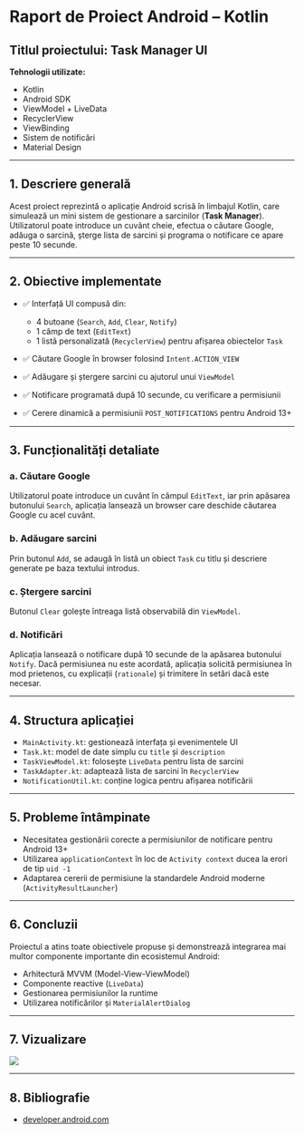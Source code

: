 # Raport de Proiect Android – Kotlin

## Titlul proiectului: Task Manager UI

**Tehnologii utilizate:**  
- Kotlin  
- Android SDK  
- ViewModel + LiveData  
- RecyclerView  
- ViewBinding  
- Sistem de notificări  
- Material Design

---

## 1. Descriere generală

Acest proiect reprezintă o aplicație Android scrisă în limbajul Kotlin, care simulează un mini sistem de gestionare a sarcinilor (**Task Manager**). Utilizatorul poate introduce un cuvânt cheie, efectua o căutare Google, adăuga o sarcină, șterge lista de sarcini și programa o notificare ce apare peste 10 secunde.

---

## 2. Obiective implementate

- ✅ Interfață UI compusă din:
  - 4 butoane (`Search`, `Add`, `Clear`, `Notify`)
  - 1 câmp de text (`EditText`)
  - 1 listă personalizată (`RecyclerView`) pentru afișarea obiectelor `Task`

- ✅ Căutare Google în browser folosind `Intent.ACTION_VIEW`
- ✅ Adăugare și ștergere sarcini cu ajutorul unui `ViewModel`
- ✅ Notificare programată după 10 secunde, cu verificare a permisiunii
- ✅ Cerere dinamică a permisiunii `POST_NOTIFICATIONS` pentru Android 13+

---

## 3. Funcționalități detaliate

### a. Căutare Google
Utilizatorul poate introduce un cuvânt în câmpul `EditText`, iar prin apăsarea butonului `Search`, aplicația lansează un browser care deschide căutarea Google cu acel cuvânt.

### b. Adăugare sarcini
Prin butonul `Add`, se adaugă în listă un obiect `Task` cu titlu și descriere generate pe baza textului introdus.

### c. Ștergere sarcini
Butonul `Clear` golește întreaga listă observabilă din `ViewModel`.

### d. Notificări
Aplicația lansează o notificare după 10 secunde de la apăsarea butonului `Notify`. Dacă permisiunea nu este acordată, aplicația solicită permisiunea în mod prietenos, cu explicații (`rationale`) și trimitere în setări dacă este necesar.

---

## 4. Structura aplicației

- `MainActivity.kt`: gestionează interfața și evenimentele UI
- `Task.kt`: model de date simplu cu `title` și `description`
- `TaskViewModel.kt`: folosește `LiveData` pentru lista de sarcini
- `TaskAdapter.kt`: adaptează lista de sarcini în `RecyclerView`
- `NotificationUtil.kt`: conține logica pentru afișarea notificării

---

## 5. Probleme întâmpinate

- Necesitatea gestionării corecte a permisiunilor de notificare pentru Android 13+
- Utilizarea `applicationContext` în loc de `Activity context` ducea la erori de tip `uid -1`
- Adaptarea cererii de permisiune la standardele Android moderne (`ActivityResultLauncher`)

---

## 6. Concluzii

Proiectul a atins toate obiectivele propuse și demonstrează integrarea mai multor componente importante din ecosistemul Android:

- Arhitectură MVVM (Model-View-ViewModel)
- Componente reactive (`LiveData`)
- Gestionarea permisiunilor la runtime
- Utilizarea notificărilor și `MaterialAlertDialog`

---

## 7. Vizualizare

![](./pam-laborator1.GIF)

---

## 8. Bibliografie

- [developer.android.com](https://developer.android.com)
